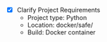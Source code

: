 - [x] Clarify Project Requirements
  - Project type: Python
  - Location: docker/safe/
  - Build: Docker container

